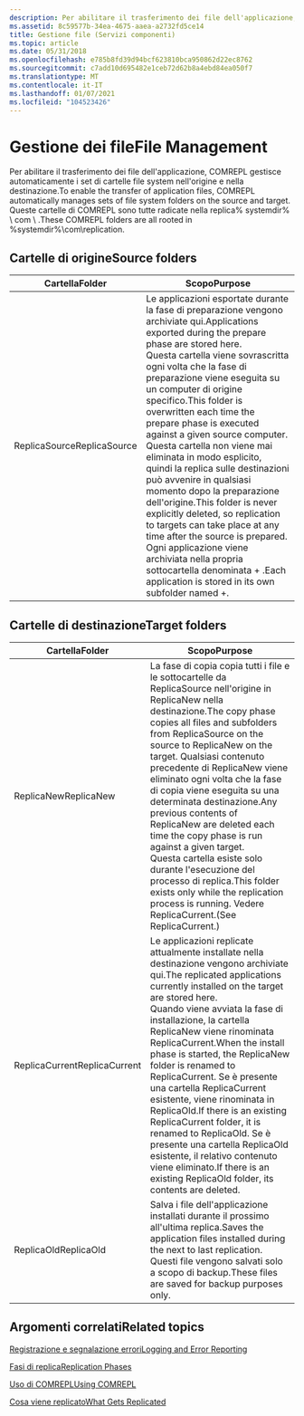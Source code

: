 ```yaml
---
description: Per abilitare il trasferimento dei file dell'applicazione, COMREPL gestisce automaticamente i set di cartelle file system nell'origine e nella destinazione. Queste cartelle di COMREPL sono tutte radicate nella replica% systemdir% \\ com \\ .
ms.assetid: 8c59577b-34ea-4675-aaea-a2732fd5ce14
title: Gestione file (Servizi componenti)
ms.topic: article
ms.date: 05/31/2018
ms.openlocfilehash: e785b8fd39d94bcf623810bca950862d22ec8762
ms.sourcegitcommit: c7add10d695482e1ceb72d62b8a4ebd84ea050f7
ms.translationtype: MT
ms.contentlocale: it-IT
ms.lasthandoff: 01/07/2021
ms.locfileid: "104523426"
---
```

# <a name="file-management"></a><span data-ttu-id="6130b-104">Gestione dei file</span><span class="sxs-lookup"><span data-stu-id="6130b-104">File Management</span></span>

<span data-ttu-id="6130b-105">Per abilitare il trasferimento dei file dell'applicazione, COMREPL gestisce automaticamente i set di cartelle file system nell'origine e nella destinazione.</span><span class="sxs-lookup"><span data-stu-id="6130b-105">To enable the transfer of application files, COMREPL automatically manages sets of file system folders on the source and target.</span></span> <span data-ttu-id="6130b-106">Queste cartelle di COMREPL sono tutte radicate nella replica% systemdir% \\ com \\ .</span><span class="sxs-lookup"><span data-stu-id="6130b-106">These COMREPL folders are all rooted in %systemdir%\\com\\replication.</span></span>

## <a name="source-folders"></a><span data-ttu-id="6130b-107">Cartelle di origine</span><span class="sxs-lookup"><span data-stu-id="6130b-107">Source folders</span></span>



| <span data-ttu-id="6130b-108">Cartella</span><span class="sxs-lookup"><span data-stu-id="6130b-108">Folder</span></span>                   | <span data-ttu-id="6130b-109">Scopo</span><span class="sxs-lookup"><span data-stu-id="6130b-109">Purpose</span></span>                                                                                                                                                                                                                                                                                                                                                                                                               |
|--------------------------|-----------------------------------------------------------------------------------------------------------------------------------------------------------------------------------------------------------------------------------------------------------------------------------------------------------------------------------------------------------------------------------------------------------------------|
| <span data-ttu-id="6130b-110">ReplicaSource</span><span class="sxs-lookup"><span data-stu-id="6130b-110">ReplicaSource</span></span><br/> | <span data-ttu-id="6130b-111">Le applicazioni esportate durante la fase di preparazione vengono archiviate qui.</span><span class="sxs-lookup"><span data-stu-id="6130b-111">Applications exported during the prepare phase are stored here.</span></span><br/> <span data-ttu-id="6130b-112">Questa cartella viene sovrascritta ogni volta che la fase di preparazione viene eseguita su un computer di origine specifico.</span><span class="sxs-lookup"><span data-stu-id="6130b-112">This folder is overwritten each time the prepare phase is executed against a given source computer.</span></span> <span data-ttu-id="6130b-113">Questa cartella non viene mai eliminata in modo esplicito, quindi la replica sulle destinazioni può avvenire in qualsiasi momento dopo la preparazione dell'origine.</span><span class="sxs-lookup"><span data-stu-id="6130b-113">This folder is never explicitly deleted, so replication to targets can take place at any time after the source is prepared.</span></span><br/> <span data-ttu-id="6130b-114">Ogni applicazione viene archiviata nella propria sottocartella denominata <appName> + <appID> .</span><span class="sxs-lookup"><span data-stu-id="6130b-114">Each application is stored in its own subfolder named <appName>+<appID>.</span></span><br/> |



 

## <a name="target-folders"></a><span data-ttu-id="6130b-115">Cartelle di destinazione</span><span class="sxs-lookup"><span data-stu-id="6130b-115">Target folders</span></span>



| <span data-ttu-id="6130b-116">Cartella</span><span class="sxs-lookup"><span data-stu-id="6130b-116">Folder</span></span>                    | <span data-ttu-id="6130b-117">Scopo</span><span class="sxs-lookup"><span data-stu-id="6130b-117">Purpose</span></span>                                                                                                                                                                                                                                                                                                                                      |
|---------------------------|----------------------------------------------------------------------------------------------------------------------------------------------------------------------------------------------------------------------------------------------------------------------------------------------------------------------------------------------|
| <span data-ttu-id="6130b-118">ReplicaNew</span><span class="sxs-lookup"><span data-stu-id="6130b-118">ReplicaNew</span></span><br/>     | <span data-ttu-id="6130b-119">La fase di copia copia tutti i file e le sottocartelle da ReplicaSource nell'origine in ReplicaNew nella destinazione.</span><span class="sxs-lookup"><span data-stu-id="6130b-119">The copy phase copies all files and subfolders from ReplicaSource on the source to ReplicaNew on the target.</span></span> <span data-ttu-id="6130b-120">Qualsiasi contenuto precedente di ReplicaNew viene eliminato ogni volta che la fase di copia viene eseguita su una determinata destinazione.</span><span class="sxs-lookup"><span data-stu-id="6130b-120">Any previous contents of ReplicaNew are deleted each time the copy phase is run against a given target.</span></span><br/> <span data-ttu-id="6130b-121">Questa cartella esiste solo durante l'esecuzione del processo di replica.</span><span class="sxs-lookup"><span data-stu-id="6130b-121">This folder exists only while the replication process is running.</span></span> <span data-ttu-id="6130b-122">Vedere ReplicaCurrent.</span><span class="sxs-lookup"><span data-stu-id="6130b-122">(See ReplicaCurrent.)</span></span><br/>           |
| <span data-ttu-id="6130b-123">ReplicaCurrent</span><span class="sxs-lookup"><span data-stu-id="6130b-123">ReplicaCurrent</span></span><br/> | <span data-ttu-id="6130b-124">Le applicazioni replicate attualmente installate nella destinazione vengono archiviate qui.</span><span class="sxs-lookup"><span data-stu-id="6130b-124">The replicated applications currently installed on the target are stored here.</span></span><br/> <span data-ttu-id="6130b-125">Quando viene avviata la fase di installazione, la cartella ReplicaNew viene rinominata ReplicaCurrent.</span><span class="sxs-lookup"><span data-stu-id="6130b-125">When the install phase is started, the ReplicaNew folder is renamed to ReplicaCurrent.</span></span> <span data-ttu-id="6130b-126">Se è presente una cartella ReplicaCurrent esistente, viene rinominata in ReplicaOld.</span><span class="sxs-lookup"><span data-stu-id="6130b-126">If there is an existing ReplicaCurrent folder, it is renamed to ReplicaOld.</span></span> <span data-ttu-id="6130b-127">Se è presente una cartella ReplicaOld esistente, il relativo contenuto viene eliminato.</span><span class="sxs-lookup"><span data-stu-id="6130b-127">If there is an existing ReplicaOld folder, its contents are deleted.</span></span><br/> |
| <span data-ttu-id="6130b-128">ReplicaOld</span><span class="sxs-lookup"><span data-stu-id="6130b-128">ReplicaOld</span></span><br/>     | <span data-ttu-id="6130b-129">Salva i file dell'applicazione installati durante il prossimo all'ultima replica.</span><span class="sxs-lookup"><span data-stu-id="6130b-129">Saves the application files installed during the next to last replication.</span></span> <span data-ttu-id="6130b-130">Questi file vengono salvati solo a scopo di backup.</span><span class="sxs-lookup"><span data-stu-id="6130b-130">These files are saved for backup purposes only.</span></span><br/>                                                                                                                                                                                                        |



 

## <a name="related-topics"></a><span data-ttu-id="6130b-131">Argomenti correlati</span><span class="sxs-lookup"><span data-stu-id="6130b-131">Related topics</span></span>

<dl> <dt>

[<span data-ttu-id="6130b-132">Registrazione e segnalazione errori</span><span class="sxs-lookup"><span data-stu-id="6130b-132">Logging and Error Reporting</span></span>](logging-and-error-reporting.md)
</dt> <dt>

[<span data-ttu-id="6130b-133">Fasi di replica</span><span class="sxs-lookup"><span data-stu-id="6130b-133">Replication Phases</span></span>](replication-phases.md)
</dt> <dt>

[<span data-ttu-id="6130b-134">Uso di COMREPL</span><span class="sxs-lookup"><span data-stu-id="6130b-134">Using COMREPL</span></span>](using-comrepl.md)
</dt> <dt>

[<span data-ttu-id="6130b-135">Cosa viene replicato</span><span class="sxs-lookup"><span data-stu-id="6130b-135">What Gets Replicated</span></span>](what-gets-replicated.md)
</dt> </dl>

 

 




